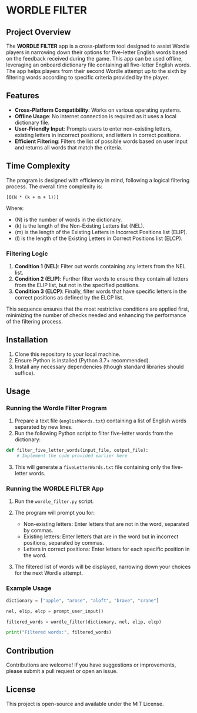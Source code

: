 # WORDLE FILTER

## Project Overview

The **WORDLE FILTER** app is a cross-platform tool designed to assist Wordle players in narrowing down their options for five-letter English words based on the feedback received during the game. This app can be used offline, leveraging an onboard dictionary file containing all five-letter English words. The app helps players from their second Wordle attempt up to the sixth by filtering words according to specific criteria provided by the player.

## Features

- **Cross-Platform Compatibility**: Works on various operating systems.
- **Offline Usage**: No internet connection is required as it uses a local dictionary file.
- **User-Friendly Input**: Prompts users to enter non-existing letters, existing letters in incorrect positions, and letters in correct positions.
- **Efficient Filtering**: Filters the list of possible words based on user input and returns all words that match the criteria.

## Time Complexity

The program is designed with efficiency in mind, following a logical filtering process. The overall time complexity is:

`[O(N * (k + m + l))]`

Where:
- \(N\) is the number of words in the dictionary.
- \(k\) is the length of the Non-Existing Letters list (NEL).
- \(m\) is the length of the Existing Letters in Incorrect Positions list (ELIP).
- \(l\) is the length of the Existing Letters in Correct Positions list (ELCP).

### Filtering Logic
1. **Condition 1 (NEL)**: Filter out words containing any letters from the NEL list.
2. **Condition 2 (ELIP)**: Further filter words to ensure they contain all letters from the ELIP list, but not in the specified positions.
3. **Condition 3 (ELCP)**: Finally, filter words that have specific letters in the correct positions as defined by the ELCP list.

This sequence ensures that the most restrictive conditions are applied first, minimizing the number of checks needed and enhancing the performance of the filtering process.

## Installation

1. Clone this repository to your local machine.
2. Ensure Python is installed (Python 3.7+ recommended).
3. Install any necessary dependencies (though standard libraries should suffice).

## Usage

### Running the Wordle Filter Program

1. Prepare a text file (`englishWords.txt`) containing a list of English words separated by new lines.
2. Run the following Python script to filter five-letter words from the dictionary:

```python
def filter_five_letter_words(input_file, output_file):
    # Implement the code provided earlier here
```
3. This will generate a `fiveLetterWords.txt` file containing only the five-letter words.

### Running the WORDLE FILTER App
1. Run the `wordle_filter.py` script.

2. The program will prompt you for:
   - Non-existing letters: Enter letters that are not in the word, separated by commas.
   - Existing letters: Enter letters that are in the word but in incorrect positions, separated by commas.
   - Letters in correct positions: Enter letters for each specific position in the word.
3. The filtered list of words will be displayed, narrowing down your choices for the next Wordle attempt.

### Example Usage
```python
dictionary = ["apple", "arose", "aloft", "brave", "crane"]

nel, elip, elcp = prompt_user_input()

filtered_words = wordle_filter(dictionary, nel, elip, elcp)

print("Filtered words:", filtered_words)
```

## Contribution
Contributions are welcome! If you have suggestions or improvements, please submit a pull request or open an issue.

## License
This project is open-source and available under the MIT License.